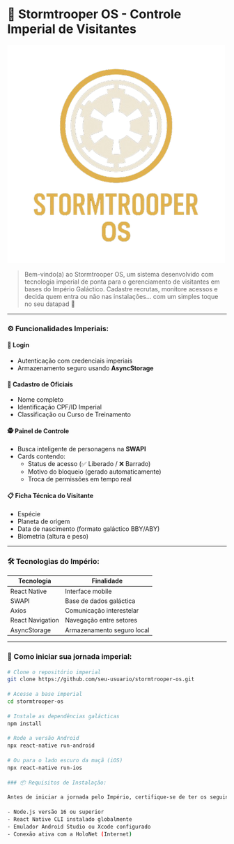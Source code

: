 # 🌌 Stormtrooper OS - Controle Imperial de Visitantes

![Stormtrooper Banner](https://github.com/henriqueflorentino/projeto-swapi/blob/main/assets/logostorm.png)

>Bem-vindo(a) ao Stormtrooper OS, um sistema desenvolvido com tecnologia imperial de ponta para o gerenciamento de visitantes em bases do Império Galáctico. Cadastre recrutas, monitore acessos e decida quem entra ou não nas instalações... com um simples toque no seu datapad 🖤

---

### ⚙️ Funcionalidades Imperiais:

#### 🔐 Login
- Autenticação com credenciais imperiais
- Armazenamento seguro usando **AsyncStorage**

#### 📝 Cadastro de Oficiais
- Nome completo
- Identificação CPF/ID Imperial
- Classificação ou Curso de Treinamento

#### 🕵️ Painel de Controle
- Busca inteligente de personagens na **SWAPI**
- Cards contendo:
  - Status de acesso (✅ Liberado / ❌ Barrado)
  - Motivo do bloqueio (gerado automaticamente)
  - Troca de permissões em tempo real

#### 📋 Ficha Técnica do Visitante
- Espécie
- Planeta de origem
- Data de nascimento (formato galáctico BBY/ABY)
- Biometria (altura e peso)

---

### 🛠 Tecnologias do Império:

| Tecnologia         | Finalidade                             |
|--------------------|----------------------------------------|
| React Native       | Interface mobile                       |
| SWAPI              | Base de dados galáctica                |
| Axios              | Comunicação interestelar               |
| React Navigation   | Navegação entre setores                |
| AsyncStorage       | Armazenamento seguro local             |

---

### 🚀 Como iniciar sua jornada imperial:

```bash
# Clone o repositório imperial
git clone https://github.com/seu-usuario/stormtrooper-os.git

# Acesse a base imperial
cd stormtrooper-os

# Instale as dependências galácticas
npm install

# Rode a versão Android
npx react-native run-android

# Ou para o lado escuro da maçã (iOS)
npx react-native run-ios

### 📦 Requisitos de Instalação:

Antes de iniciar a jornada pelo Império, certifique-se de ter os seguintes recursos no seu terminal:

- Node.js versão 16 ou superior
- React Native CLI instalado globalmente
- Emulador Android Studio ou Xcode configurado
- Conexão ativa com a HoloNet (Internet)

